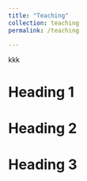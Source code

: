 ```yaml
---
title: "Teaching"
collection: teaching
permalink: /teaching

---
```


kkk

Heading 1
======

Heading 2
======

Heading 3
======